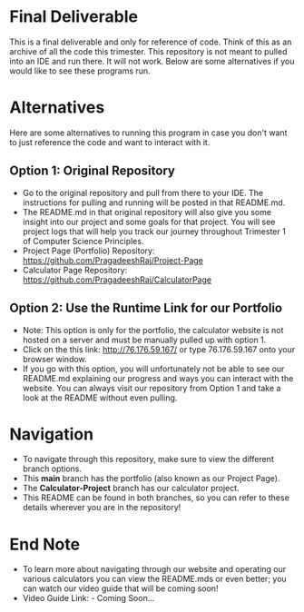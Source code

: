 # Final Deliverable
This is a final deliverable and only for reference of code. Think of this as an archive of all the code this trimester. This repository is not meant to pulled into an IDE and run there. It will not work. Below are some alternatives if you would like to see these programs run.

# Alternatives
Here are some alternatives to running this program in case you don't want to just reference the code and want to interact with it.
## Option 1: Original Repository
* Go to the original repository and pull from there to your IDE. The instructions for pulling and running will be posted in that README.md.
* The README.md in that original repository will also give you some insight into our project and some goals for that project. You will see project logs that will help you track our journey throughout Trimester 1 of Computer Science Principles.
* Project Page (Portfolio) Repository: https://github.com/PragadeeshRaj/Project-Page
* Calculator Page Repository: https://github.com/PragadeeshRaj/CalculatorPage
## Option 2: Use the Runtime Link for our Portfolio
* Note: This option is only for the portfolio, the calculator website is not hosted on a server and must be manually pulled up with option 1.
* Click on the this link: http://76.176.59.167/ or type 76.176.59.167 onto your browser window. 
* If you go with this option, you will unfortunately not be able to see our README.md explaining our progress and ways you can interact with the website. You can always visit our repository from Option 1 and take a look at the README without even pulling.

# Navigation
* To navigate through this repository, make sure to view the different branch options.
* This **main** branch has the portfolio (also known as our Project Page). 
* The **Calculator-Project** branch has our calculator project.
* This README can be found in both branches, so you can refer to these details wherever you are in the repository!

# End Note
* To learn more about navigating through our website and operating our various calculators you can view the README.mds or even better; you can watch our video guide that will be coming soon!
* Video Guide Link: - Coming Soon...

